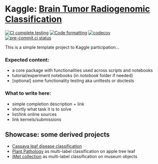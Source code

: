 # Kaggle: [Brain Tumor Radiogenomic Classification](https://www.kaggle.com/c/rsna-miccai-brain-tumor-radiogenomic-classification)

[![CI complete testing](https://github.com/Borda/kaggle_brain-tumor-3D/actions/workflows/ci_testing.yml/badge.svg?branch=main&event=push)](https://github.com/Borda/kaggle_brain-tumor-3D/actions/workflows/ci_testing.yml)
[![Code formatting](https://github.com/Borda/kaggle_brain-tumor-3D/actions/workflows/code-format.yml/badge.svg?branch=main&event=push)](https://github.com/Borda/kaggle_brain-tumor-3D/actions/workflows/code-format.yml)
[![codecov](https://codecov.io/gh/Borda/kaggle_brain-tumor-3D/branch/main/graph/badge.svg)](https://codecov.io/gh/Borda/kaggle_brain-tumor-3D)
[![pre-commit.ci status](https://results.pre-commit.ci/badge/github/Borda/kaggle_brain-tumor-3D/main.svg)](https://results.pre-commit.ci/latest/github/Borda/kaggle_brain-tumor-3D/main)

This is a simple template project to Kaggle participation...

### Expected content:

- a core package with functionalities used across scripts and notebooks
- tutorial/experiment notebooks (in _notebook_ folder if needed)
- \[optional\] some functionality testing aka unittests or doctests

### What to write here:

- simple completion description + link
- shortly what task it is to solve
- list/link online sources
- link kernels/submissions

## Showcase: some derived projects

- [Cassava leaf disease classification](https://borda.github.io/kaggle_cassava-leaf-disease)
- [Plant Pathology](https://borda.github.io/kaggle_plant-pathology) as multi-label classification on apple tree leaf
- [iMet collection](https://github.com/Borda/kaggle_iMet-collection) as multi-label classification on museum objects
